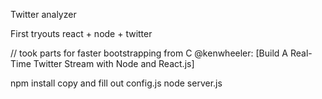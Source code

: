 Twitter analyzer 

First tryouts react + node + twitter

// took parts for faster bootstrapping from C @kenwheeler: [Build A Real-Time Twitter Stream with Node and React.js]


npm install 
copy and fill out config.js 
node server.js
